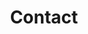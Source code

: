 ---
title: "Contact"

office:
  title : "Want to discuss technical coaching"
  mobile : "+33 6 74 90 44 17"
  email : "contact@manufacture.dev"
  location : "59 Boulevard Exelmans, 75016 Paris"
  content : "Precise request or simple curiosity? We are always happy to answer you."
    
draft: false
---